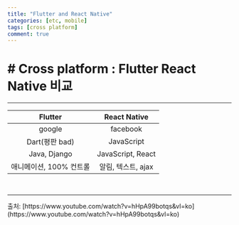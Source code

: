 ```yaml
---
title: "Flutter and React Native"
categories: [etc, mobile]
tags: [cross platform]
comment: true
---
```


# # Cross platform : Flutter React Native 비교

<hr>

|         Flutter         |    React Native    |
| :---------------------: | :----------------: |
|         google          |      facebook      |
|     Dart(평판 bad)      |     JavaScript     |
|      Java, Django       | JavaScript, React  |
| 애니메이션, 100% 컨트롤 | 알림, 텍스트, ajax |

<br>
<hr>
출처: [https://www.youtube.com/watch?v=hHpA99botqs&vl=ko](https://www.youtube.com/watch?v=hHpA99botqs&vl=ko)
